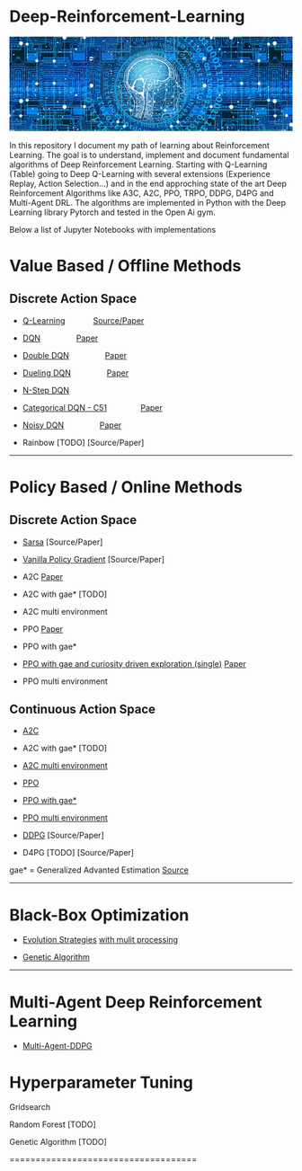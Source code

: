 # Deep-Reinforcement-Learning


![Logo](/imgs/web-3706562_640.jpg)

In this repository I document my path of learning about Reinforcement Learning.
The goal is to understand, implement and document fundamental algorithms of Deep Reinforcement Learning.
Starting with Q-Learning (Table) going to Deep Q-Learning with several extensions (Experience Replay, Action Selection...) and in the end approching state of the art Deep Reinforcement Algorithms like A3C, A2C, PPO, TRPO, DDPG, D4PG and Multi-Agent DRL.
The algorithms are implemented in Python with the Deep Learning library Pytorch and tested in the Open Ai gym.

Below a list of Jupyter Notebooks with implementations

# Value Based / Offline Methods
## Discrete Action Space

- [Q-Learning](Q_Learning) &emsp;&emsp;&emsp; [Source/Paper](/Paper/DQN.pdf)

- [DQN](https://github.com/BY571/Reinforcement-Learning/tree/master/Deep%20Q_Learning) &emsp;&emsp;&emsp;&emsp; [Paper](/Paper/DQN.pdf)

- [Double DQN](https://github.com/BY571/Reinforcement-Learning/tree/master/Double%20DQN) &emsp;&emsp;&emsp;&emsp; [Paper](/Paper/Double_DQN.pdf)

- [Dueling DQN](https://github.com/BY571/Reinforcement-Learning/tree/master/Dueling%20Deep%20Q-Network) &emsp;&emsp;&emsp;&emsp; [Paper](/Paper/Dueling.pdf)

- [N-Step DQN](https://github.com/BY571/Reinforcement-Learning/blob/master/Nstep_DQN.ipynb)

- [Categorical DQN - C51](https://github.com/BY571/Reinforcement-Learning/blob/master/Categorical_DQN.ipynb) &emsp;&emsp;&emsp;&emsp;[Paper](https://github.com/BY571/Reinforcement-Learning/blob/master/Paper/Distributional%20DQN.pdf)

- [Noisy DQN](https://github.com/BY571/Reinforcement-Learning/blob/master/Noisy_DQN.ipynb)
&emsp;&emsp;&emsp;&emsp; [Paper](/Paper/Noisy_networks.pdf)

- Rainbow [TODO]
[Source/Paper]
_________________________________________________
# Policy Based / Online Methods
## Discrete Action Space


- [Sarsa](https://github.com/BY571/Reinforcement-Learning/blob/master/Temporal%20Difference%20(Sarsa%2C%20Sarsamax%2C%20Expeted%20Sarsa)/Temporal_Difference.ipynb)
[Source/Paper]


- [Vanilla Policy Gradient](https://github.com/BY571/Reinforcement-Learning/blob/master/Policy%20Gradient%20Algorithms/Policy_Gradien_%2B_Baseline_mean.ipynb)
[Source/Paper]


- A2C
[Paper](/Paper/A3C.pdf)

- A2C with gae* [TODO]

- A2C multi environment


- PPO
[Paper](/Paper/PPO.pdf)

- PPO with gae*

- [PPO with gae and curiosity driven exploration (single)](https://github.com/BY571/Reinforcement-Learning/blob/master/PPO_gae_curios.ipynb) [Paper](/Paper/)

- PPO multi environment


## Continuous Action Space

- [A2C](https://github.com/BY571/Reinforcement-Learning/blob/master/ContinousControl/A2C_conti_seperate_networks.ipynb)

- A2C with gae* [TODO]

- [A2C multi environment](https://github.com/BY571/Reinforcement-Learning/blob/master/ContinousControl/A2C_continuous_multienv.ipynb)


- [PPO](https://github.com/BY571/Reinforcement-Learning/blob/master/ContinousControl/PPO_unity_Crawler.ipynb)

- [PPO with gae*](https://github.com/BY571/Reinforcement-Learning/blob/master/ContinousControl/ROBOSCHOOL_PPO_GAE.ipynb)

- [PPO multi environment](https://github.com/BY571/Reinforcement-Learning/blob/master/ContinousControl/PPO_unity_Crawler.ipynb)




- [DDPG](https://github.com/BY571/Udacity-DRL-Nanodegree-P2)
[Source/Paper]


- D4PG [TODO]
[Source/Paper]

gae* = Generalized Advanted Estimation [Source](/Paper/GAE.pdf)
________________________________________________

# Black-Box Optimization

- [Evolution Strategies]() [with mulit processing]()

- [Genetic Algorithm]() 

__________________________________________
# Multi-Agent Deep Reinforcement Learning

- [Multi-Agent-DDPG](https://github.com/BY571/Udacity-DRL-Nanodegree-P3-Multiagent-RL-)

# Hyperparameter Tuning

Gridsearch

Random Forest [TODO]

Genetic Algorithm [TODO]

====================================


